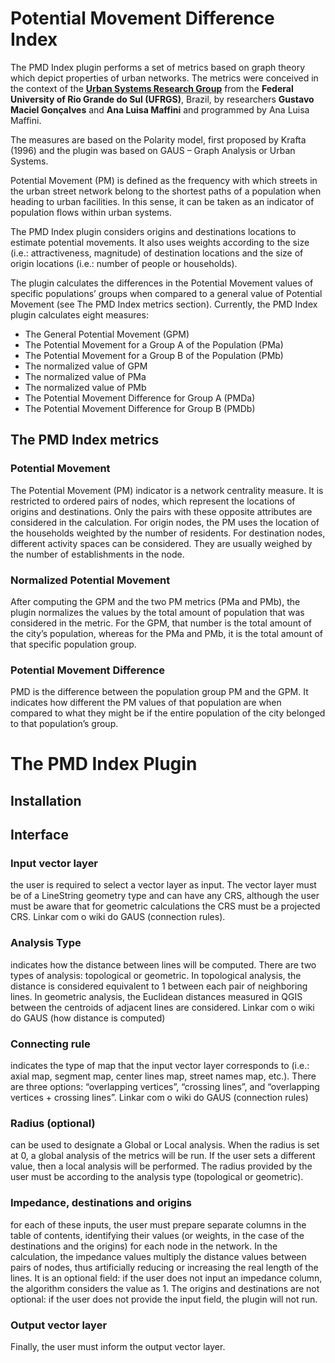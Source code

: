# Potential Movement Difference Index

The PMD Index plugin performs a set of metrics based on graph theory which depict properties of urban networks. The metrics were conceived in the context of the [**Urban Systems Research Group**](https://www.ufrgs.br/sistemas-urbanos/en/) from the **Federal University of Rio Grande do Sul (UFRGS)**, Brazil, by researchers **Gustavo Maciel Gonçalves** and **Ana Luisa Maffini** and programmed by Ana Luisa Maffini.

The measures are based on the Polarity model, first proposed by Krafta (1996) and the plugin was based on GAUS – Graph Analysis or Urban Systems.

Potential Movement (PM) is defined as the frequency with which streets in the urban street network belong to the shortest paths of a population when heading to urban facilities. In this sense, it can be taken as an indicator of population flows within urban systems.



The PMD Index plugin considers origins and destinations locations to estimate potential movements. It also uses weights according to the size (i.e.: attractiveness, magnitude) of destination locations and the size of origin locations (i.e.: number of people or households). 

The plugin calculates the differences in the Potential Movement values of specific populations’ groups when compared to a general value of Potential Movement (see The PMD Index metrics section). Currently, the PMD Index plugin calculates eight measures: 

- The General Potential Movement (GPM) 
- The Potential Movement for a Group A of the Population (PMa) 
- The Potential Movement for a Group B of the Population (PMb) 
- The normalized value of GPM 
- The normalized value of PMa 
- The normalized value of PMb 
- The Potential Movement Difference for Group A (PMDa) 
- The Potential Movement Difference for Group B (PMDb)

## The PMD Index metrics

### Potential Movement

The Potential Movement (PM) indicator is a network centrality measure. It is restricted to ordered pairs of nodes, which represent the locations of origins and destinations. Only the pairs with these opposite attributes are considered in the calculation. 
For origin nodes, the PM uses the location of the households weighted by the number of residents. 
For destination nodes, different activity spaces can be considered. They are usually weighed by the number of establishments in the node. 

### Normalized Potential Movement

After computing the GPM and the two PM metrics (PMa and PMb), the plugin normalizes the values by the total amount of population that was considered in the metric. For the GPM, that number is the total amount of the city’s population, whereas for the PMa and PMb, it is the total amount of that specific population group. 

### Potential Movement Difference

PMD is the difference between the population group PM and the GPM. It indicates how different the PM values of that population are when compared to what they might be if the entire population of the city belonged to that population’s group. 


# The PMD Index Plugin

## Installation



## Interface



### Input vector layer
the user is required to select a vector layer as input. The vector layer must be of a LineString geometry type and can have any CRS, although the user must be aware that for geometric calculations the CRS must be a projected CRS. Linkar com o wiki do GAUS (connection rules). 

### Analysis Type
indicates how the distance between lines will be computed. There are two types of analysis: topological or geometric. In topological analysis, the distance is considered equivalent to 1 between each pair of neighboring lines. In geometric analysis, the Euclidean distances measured in QGIS between the centroids of adjacent lines are considered. Linkar com o wiki do GAUS (how distance is computed)

### Connecting rule
indicates the type of map that the input vector layer corresponds to (i.e.: axial map, segment map, center lines map, street names map, etc.). There are three options: “overlapping vertices”, “crossing lines”, and “overlapping vertices + crossing lines”. Linkar com o wiki do GAUS (connection rules)

### Radius (optional)
can be used to designate a Global or Local analysis. When the radius is set at 0, a global analysis of the metrics will be run. If the user sets a different value, then a local analysis will be performed. The radius provided by the user must be according to the analysis type (topological or geometric).

### Impedance, destinations and origins
for each of these inputs, the user must prepare separate columns in the table of contents, identifying their values (or weights, in the case of the destinations and the origins) for each node in the network. In the calculation, the impedance values multiply the distance values between pairs of nodes, thus artificially reducing or increasing the real length of the lines. It is an optional field: if the user does not input an impedance column, the algorithm considers the value as 1. The origins and destinations are not optional: if the user does not provide the input field, the plugin will not run. 

### Output vector layer
Finally, the user must inform the output vector layer. 
